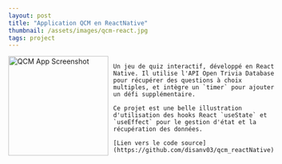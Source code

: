 ```yaml
---
layout: post
title: "Application QCM en ReactNative"
thumbnail: /assets/images/qcm-react.jpg
tags: project
---
```


<div style="display: flex;">
  <a href="https://github.com/disanv03/qcm_reactNative">
    <img src="{{site.baseurl}}/assets/images/qcm-react.jpg" alt="QCM App Screenshot" style="width: 200px; height: auto;">
  </a>
  <div style="margin-left: 10px;">
  
    Un jeu de quiz interactif, développé en React Native. Il utilise l'API Open Trivia Database pour récupérer des questions à choix multiples, et intègre un `timer` pour ajouter un défi supplémentaire.

    Ce projet est une belle illustration d'utilisation des hooks React `useState` et `useEffect` pour le gestion d'état et la récupération des données.

    [Lien vers le code source](https://github.com/disanv03/qcm_reactNative)
    
  </div>
</div>

